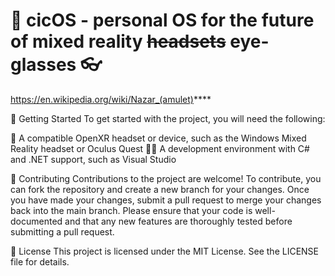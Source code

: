 # 🧿 cicOS - personal OS for the future of mixed reality ~~headsets~~ eye-glasses 👓
https://en.wikipedia.org/wiki/Nazar_(amulet)****

🚀 Getting Started
To get started with the project, you will need the following:

🤖 A compatible OpenXR headset or device, such as the Windows Mixed Reality headset or Oculus Quest
👨‍💻 A development environment with C# and .NET support, such as Visual Studio

👥 Contributing
Contributions to the project are welcome! To contribute, you can fork the repository and create a new branch for your changes. Once you have made your changes, submit a pull request to merge your changes back into the main branch. Please ensure that your code is well-documented and that any new features are thoroughly tested before submitting a pull request.

📄 License
This project is licensed under the MIT License. See the LICENSE file for details.
